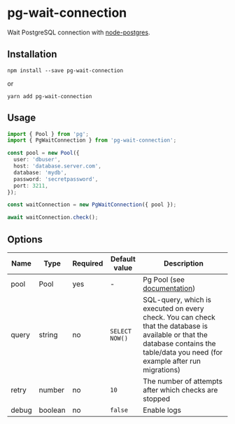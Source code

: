 # pg-wait-connection

Wait PostgreSQL connection with [node-postgres](https://www.npmjs.com/package/pg).

## Installation

```
npm install --save pg-wait-connection
```
or
```
yarn add pg-wait-connection
```

## Usage

```ts
import { Pool } from 'pg';
import { PgWaitConnection } from 'pg-wait-connection';

const pool = new Pool({
  user: 'dbuser',
  host: 'database.server.com',
  database: 'mydb',
  password: 'secretpassword',
  port: 3211,
});

const waitConnection = new PgWaitConnection({ pool });

await waitConnection.check();
```

## Options

| Name  | Type    | Required | Default value  | Description |
|------ |---------|----------|----------------|-------------|
| pool  | Pool    | yes      | -              | Pg Pool (see [documentation](https://node-postgres.com/features/pooling)) |
| query | string  | no       | `SELECT NOW()` | SQL-query, which is executed on every check. You can check that the database is available or that the database contains the table/data you need (for example after run migrations) |
| retry | number  | no       | `10`           | The number of attempts after which checks are stopped |
| debug | boolean | no       | `false`        | Enable logs |
